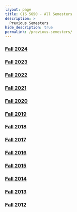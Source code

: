 ```yaml
---
layout: page
title: CIS 5650 - All Semesters
description: >
  Previous Semesters
hide_description: true
permalink: /previous-semesters/
---
```


### [Fall 2024](https://cis5650-fall-2024.github.io)
### [Fall 2023](https://cis565-fall-2023.github.io)
### [Fall 2022](https://cis565-fall-2022.github.io)
### [Fall 2021](https://cis565-fall-2021.github.io)
### [Fall 2020](https://cis565-fall-2020.github.io)
### [Fall 2019](https://cis565-fall-2019.github.io)
### [Fall 2018](https://cis565-fall-2018.github.io)
### [Fall 2017](https://cis565-fall-2017.github.io)
### [Fall 2016](https://cis565-fall-2016.github.io)
### [Fall 2015](https://cis565-fall-2015.github.io)
### [Fall 2014](https://cis565-fall-2014.github.io)
### [Fall 2013](https://cis565-fall-2013.github.io)
### [Fall 2012](https://cis565-fall-2012.github.io)